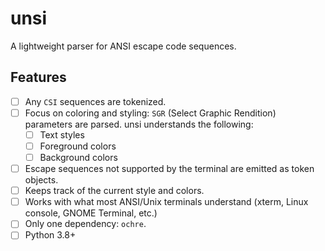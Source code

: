 # unsi

A lightweight parser for ANSI escape code sequences.

## Features

-   [ ] Any `CSI` sequences are tokenized.
-   [ ] Focus on coloring and styling: `SGR` (Select Graphic Rendition)
        parameters are parsed. unsi understands the following:
    -   [ ] Text styles
    -   [ ] Foreground colors
    -   [ ] Background colors
-   [ ] Escape sequences not supported by the terminal are emitted as token
        objects.
-   [ ] Keeps track of the current style and colors.
-   [ ] Works with what most ANSI/Unix terminals understand (xterm, Linux
        console, GNOME Terminal, etc.)
-   [ ] Only one dependency: `ochre`.
-   [ ] Python 3.8+
